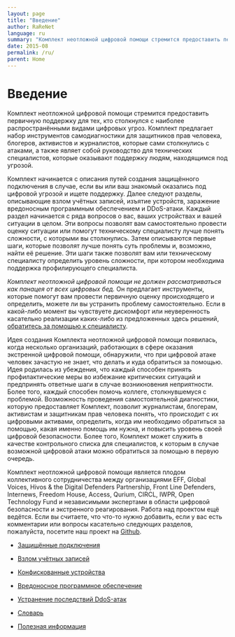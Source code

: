 ```yaml
---
layout: page
title: "Введение"
author: RaReNet
language: ru
summary: "Комплект неотложной цифровой помощи стремится предоставить первичную поддержку для тех, кто столкнулся с наиболее распространёнными видами цифровых угроз. Комплект предлагает набор инструментов самодиагностики для защитников прав человека, блогеров, активистов и журналистов, которые сами столкнулись с атаками, а также являет собой руководство для технических специалистов, которые оказывают поддержку людям, находящимся под угрозой."
date: 2015-08
permalink: /ru/
parent: Home
---
```


Введение
============

Комплект неотложной цифровой помощи стремится предоставить первичную поддержку для тех, кто столкнулся с наиболее распространёнными видами цифровых угроз. Комплект предлагает набор инструментов самодиагностики для защитников прав человека, блогеров, активистов и журналистов, которые сами столкнулись с атаками, а также являет собой руководство для технических специалистов, которые оказывают поддержку людям, находящимся под угрозой.

Комплект начинается с описания путей создания защищённого подключения в случае, если вы или ваш знакомый оказались под цифровой угрозой и ищете поддержку. Далее следуют разделы, описывающие взлом учётных записей, изъятие устройств, заражение вредоносным программным обеспечением и DDoS-атаки. Каждый раздел начинается с ряда вопросов о вас, ваших устройствах и вашей ситуации в целом. Эти вопросы позволят вам самостоятельно провести оценку ситуации или помогут техническому специалисту лучше понять сложности, с которыми вы столкнулись. Затем описываются первые шаги, которые позволят лучше понять суть проблемы и, возможно, найти её решение. Эти шаги также позволят вам или техническому специалисту определить уровень сложности, при котором необходима поддержка профилирующего специалиста.

*Комплект неотложной цифровой помощи не должен рассматриваться как панацея от всех цифровых бед.* Он предлагает инструменты, которые помогут вам провести первичную оценку происходящего и определить, можете ли вы устранить проблему самостоятельно. Если в какой-либо момент вы чувствуете дискомфорт или неуверенность касательно реализации каких-либо из предложенных здесь решений, [обратитесь за помощью к специалисту](SecureCommunication.md#seeking-and-providing-remote-help).

Идея создания Комплекта неотложной цифровой помощи появилась, когда несколько организаций, работающих в сфере оказания экстренной цифровой помощи, обнаружили, что при цифровой атаке человек зачастую не знает, что делать и куда обратиться за помощью. Идея родилась из убеждения, что каждый способен принять профилактические меры во  избежание критических ситуаций и предпринять ответные шаги в случае возникновения неприятности. Более того, каждый способен помочь коллеге, столкнувшемуся с проблемой. Возможность проведения самостоятельной диагностики, которую предоставляет Комплект, позволит журналистам, блогерам, активистам и защитникам прав человека понять, что происходит с их цифровыми активами, определить, когда им необходимо обратиться за помощью, какая именно помощь им нужна, и повысить уровень своей цифровой безопасности. Более того, Комплект может служить в качестве контрольного списка для специалистов, к которым в случае возможной цифровой атаки можно обратиться за помощью в первую очередь.

Комплект неотложной цифровой помощи является плодом коллективного сотрудничества между организациями EFF, Global Voices, Hivos & the Digital Defenders Partnership, Front Line Defenders, Internews, Freedom House, Access, Qurium, CIRCL, IWPR, Open Technology Fund и независимыми экспертами в области цифровой безопасности и экстренного реагирования. Работа над проектом ещё ведётся. Если вы считаете, что что-то нужно добавить, если у вас есть комментарии или вопросы касательно следующих разделов, пожалуйста, посетите наш проект на [Github](https://github.com/RaReNet/DFAK).

* [Защищённые подключения](/ru/Защищённыеподключения/)
* [Взлом учётных записей](/ru/Взломучётныхзаписей/)
* [Конфискованные устройства](/ru/Конфискованныеустройства/)
* [Вредоносное программное обеспечение](/ru/Вредоносноепрограммноеобеспечение/)
* [Устранение последствий DdoS-атак](/ru/УстранениепоследствийDdoS-атак/)

* [Словарь](/ru/Словарь/)
* [Полезная информация](/ru/Полезнаяинформация/)

<!--
* [How to get help!](SecureCommunication_RU.md) (Read this section first on how to communicate securely with others, and *where you can get help*)
* [Has your account been hijacked?](AccountHijacking_RU.md) (Are you locked out of your account? Seeing unusual activity?)
* [Has your phone or laptop been taken from you?](DevicesSeized_RU.md) (Was it taken out of your sight at a security checkpoint? Stolen/siezed? Has it been returned?)
* [Does your computer have malware?](Malware_RU.md) (Is your computer acting suspicious?)
* [Is your website under attack?](DDoSMitigation_RU.md) (Is your site down? Has it been defaced?)

See also:
* [Glossary of terms](Glossary_RU.md)
* [Further Reading and Resources](Resources_RU.md)
-->
